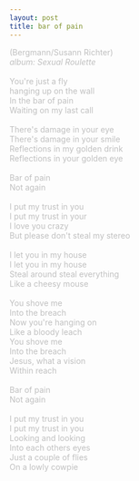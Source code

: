 ```yaml
---
layout: post
title: bar of pain
---
```

<span style="color: #c0c0c0">(Bergmann/Susann Richter)<br />
<i>album: Sexual Roulette</i><br />
<br />
You're just a fly<br />
hanging up on the wall<br />
In the bar of pain<br />
Waiting on my last call<br />
<br />
There's damage in your eye<br />
There's damage in your smile<br />
Reflections in my golden drink<br />
Reflections in your golden eye<br />
<br />
Bar of pain<br />
Not again<br />
<br />
I put my trust in you<br />
I put my trust in your<br />
I love you crazy<br />
But please don't steal my stereo<br />
<br />
I let you in my house<br />
I let you in my house<br />
Steal around steal everything<br />
Like a cheesy mouse<br />
<br />
You shove me<br />
Into the breach<br />
Now you're hanging on<br />
Like a bloody leach<br />
You shove me<br />
Into the breach<br />
Jesus, what a vision<br />
Within reach<br />
<br />
Bar of pain<br />
Not again<br />
<br />
I put my trust in you<br />
I put my trust in you<br />
Looking and looking<br />
Into each others eyes<br />
Just a couple of flies<br />
On a lowly cowpie</span>
